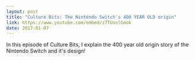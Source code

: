 ```yaml
---
layout: post
title: "Culture Bits: The Nintendo Switch's 400 YEAR OLD origin"
link: https://www.youtube.com/embed/z7TUsolGook
date: 2017-01-07
---
```


In this episode of Culture Bits, I explain the 400 year old origin story of the Nintendo Switch and it's design!